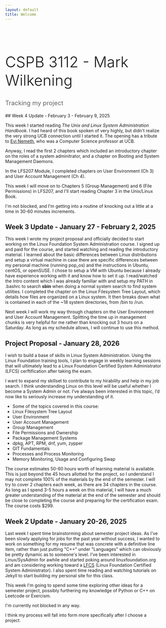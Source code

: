 ```yaml
---
layout: default
title: Welcome
---
```


<div style="text-align: left; margin-top: 100px;">
    <h1 style="font-size: 3rem; font-weight: 300;">CSPB 3112 - Mark Wilkening</h1>
    <p style="font-size: 1.25rem; color: #666;">Tracking my project</p>
</div>
## Week 4 Update - February 3 - February 9, 2025

This week I started reading _The Unix and Linux System Administration Handbook_. I had heard of this book spoken of very highly, but didn't realize the very strong UCB connection until I started it. The opening has a tribute to [Evi Nemeth](https://en.wikipedia.org/wiki/Evi_Nemeth), who was a Computer Science professor at UCB.

Anyway, I read the first 2 chapters which included an introductory chapter on the roles of a system adminitrator, and a chapter on Booting and System Management Daemons. 

In the LFS207 Module, I completed chapters on User Environment (Ch 3) and User Account Management (Ch 4).

This week I will move on to Chapters 5 (Group Management) and 6 (File Permissions) in LFS207, and I'll start reading Chapter 3 in the Unix/Linux Book.

I'm not blocked, and I'm getting into a routine of knocking out a little at a time in 30-60 minutes increments.


## Week 3 Update - January 27 - February 2, 2025

This week I wrote my project proposal and officially decided to start working on the Linux Foundation System Administration course. I signed up and paid for the course, and started watching and reading the introductory material. I learned about the basic differences between Linux distributions and setup a virtual machine in case there are specific differences between my personal machine (running pop_os) and the instructions in Ubuntu, centOS, or openSUSE. I chose to setup a VM with Ubuntu because I already have experience working with it and know how to set it up. I read/watched the Intro content which I was already familiar with and setup my PATH in .bashrc to search **sbin** when doing a normal system search to find system utilities. I completed the chapter on the Linux Filesystem Tree Layout, which details how files are organized on a Linux system. It then breaks down what is contained in each of the ~18 system directories, from /bin to /run. 

Next week I will work my way through chapters on the User Environment and User Account Management. Splitting the time up in management chunks is very helpful for me rather than knocking out 3 hours on a Saturday. As long as my schedule allows, I will continue to use this method.

## Project Proposal - January 28, 2026

I wish to build a base of skills in Linux System Administration. Using the Linux Foundation training tools, I plan to engage in weekly learning sessions that will ultimately lead to a Linux Foundation Certified System Administrator (LFCS) cerftification after taking the exam. 

I want to expand my skillset to contribute to my hirability and help in my job search. I think understanding Linux on this level will be useful whether I become a System Admin or not. I’ve always been interested in this topic, I’d now like to seriously increase my understanding of it.

* Some of the topics covered in this course:
* Linux Filesystem Tree Layout
* User Environment
* User Account Management
* Group Management
* File Permissions and Ownership
* Package Management Systems
* dpkg, APT, RPM, dnf, yum, zypper
* GIT Fundamentals
* Processes and Process Monitoring
* Memory Monitoring, Usage and Configuring Swap

The course estimates 50-60 hours worth of learning material is available. This is just beyond the 45 hours allotted for the project, so I understand I may not complete 100% of the materials by the end of the semester. I will try to cover 2 chapters each week, as there are 34 chapters in the course. As long as I spend 3-5 hours a week on this material, I will have a much greater understanding of the material at the end of the semester and should be close to completing the course and preparing for the certification exam. The course costs $299. 

## Week 2 Update - January 20-26, 2025

Last week I spent time brainstorming about semester project ideas. As I've been slowly applying for jobs for the past year without success, I wanted to work on something for my resume that was concrete with a definitive line item, rather than just putting "C++" under "Languages" which can obviously be pretty dynamic as to someone's level. I've been interested in Linux/SysAdmin for awhile and started poking around linuxfoundation.org and am considering working toward a [LFCS](https://training.linuxfoundation.org/training/linux-system-administration-essentials-lfs207/) (Linux Foundation Certified System Administrator). I also spent time reading and watching tutorials on Jekyll to start building my personal site for this class.

This week I'm going to spend some time exploring other ideas for a semester project, possibly furthering my knowledge of Python or C++ on Leetcode or Exercism.

I'm currently not blocked in any way.

I think my process will fall into form more specifically after I choose a project.

